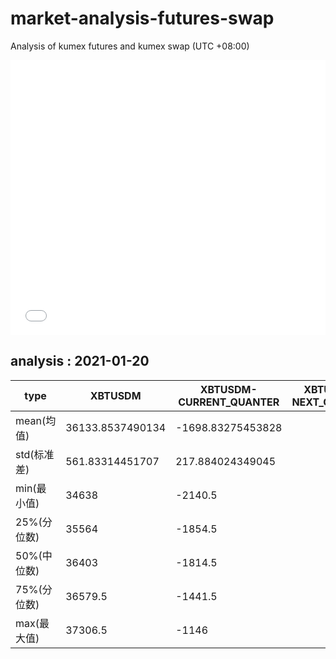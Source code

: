 # market-analysis-futures-swap
Analysis of kumex futures and kumex swap (UTC +08:00)

<iframe width="100%" height="440" src="./data.html" frameborder="no" border="0" scrolling="no"></iframe>

## analysis : 2021-01-20

type|XBTUSDM|XBTUSDM-CURRENT_QUANTER|XBTUSDM-NEXT_QUANTER|
---|---|---|---
mean(均值) | 36133.8537490134 | -1698.83275453828 | 
std(标准差) | 561.83314451707 | 217.884024349045 | 
min(最小值) | 34638 | -2140.5 | 
25%(分位数) | 35564 | -1854.5 | 
50%(中位数) | 36403 | -1814.5 | 
75%(分位数) | 36579.5 | -1441.5 | 
max(最大值) | 37306.5 | -1146 | 
